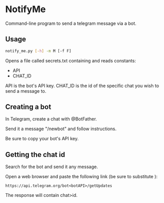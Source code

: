 # NotifyMe
Command-line program to send a telegram message via a bot.

## Usage
``` bash
notify_me.py [-h] -m M [-f F]
```

Opens a file called secrets.txt containing and reads constants:
- API
- CHAT_ID

API is the bot's API key.
CHAT_ID is the id of the specific chat you wish to send a message to.

## Creating a bot
In Telegram, create a chat with @BotFather.

Send it a message "/newbot" and follow instructions.

Be sure to copy your bot's API key.

## Getting the chat id
Search for the bot and send it any message.

Open a web browser and paste the following link (be sure to substitute <botAPI>):

``` url
https://api.telegram.org/bot<botAPI>/getUpdates
```

The response will contain chat>id.